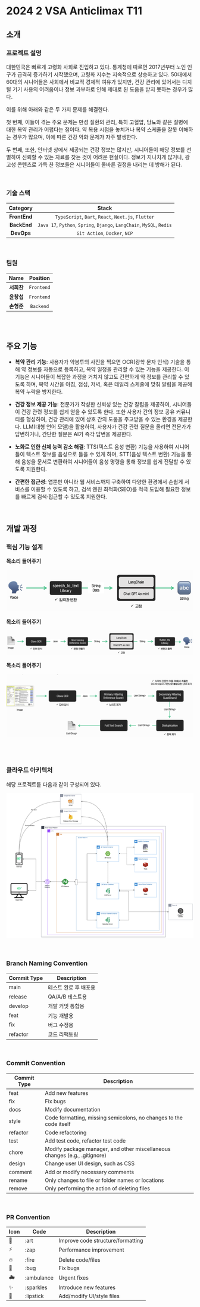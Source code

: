# 2024 2 VSA Anticlimax T11
## 소개
### 프로젝트 설명
대한민국은 빠르게 고령화 사회로 진입하고 있다. 통계청에 따르면 2017년부터 노인 인구가 급격히 증가하기 시작했으며, 고령화 지수는 지속적으로 상승하고 있다. 50대에서 60대의 시니어들은 사회에서 비교적 경제적 여유가 있지만, 건강 관리에 있어서는 디지털 기기 사용의 어려움이나 정보 과부하로 인해 제대로 된 도움을 받지 못하는 경우가 많다. 

이를 위해 아래와 같은 두 가지 문제를 해결한다.

첫 번째, 이들이 겪는 주요 문제는 만성 질환의 관리, 특히 고혈압, 당뇨와 같은 질병에 대한 복약 관리가 어렵다는 점이다. 약 복용 시점을 놓치거나 복약 스케줄을 잘못 이해하는 경우가 많으며, 이에 따른 건강 악화 문제가 자주 발생한다.

두 번째, 또한, 인터넷 상에서 제공되는 건강 정보는 많지만, 시니어들이 해당 정보를 선별하여 신뢰할 수 있는 자료를 찾는 것이 어려운 현실이다. 정보가 지나치게 많거나, 광고성 콘텐츠로 가득 찬 정보들은 시니어들이 올바른 결정을 내리는 데 방해가 된다.

<br/>

### 기술 스택
| **Category** | **Stack** |
|:-----------:|:----------:|
| **FrontEnd** | `TypeScript`, `Dart`, `React`, `Next.js`, `Flutter` |
| **BackEnd** | `Java 17`, `Python`, `Spring`, `Django`, `LangChain`, `MySQL`, `Redis` |
| **DevOps** | `Git Action`, `Docker`, `NCP` |

<br/>

### 팀원
| **Name** | **Position** |
|:--------:|:------------:|
| **서희찬** | `Frontend` |
| **윤창섭** | `Frontend` |
| **손형준** | `Backend` |

<br/><br/>

## 주요 기능

- **복약 관리 기능**: 사용자가 약봉투의 사진을 찍으면 OCR(광학 문자 인식) 기술을 통해 약 정보를 자동으로 등록하고, 복약 일정을 관리할 수 있는 기능을 제공한다. 이 기능은 시니어들이 복잡한 과정을 거치지 않고도 간편하게 약 정보를 관리할 수 있도록 하며, 복약 시간을 아침, 점심, 저녁, 혹은 데일리 스케줄에 맞춰 알림을 제공해 복약 누락을 방지한다.

- **건강 정보 제공 기능**: 전문가가 작성한 신뢰성 있는 건강 칼럼을 제공하여, 시니어들이 건강 관련 정보를 쉽게 얻을 수 있도록 한다. 또한 사용자 간의 정보 공유 커뮤니티를 형성하여, 건강 관리에 있어 상호 간의 도움을 주고받을 수 있는 환경을 제공한다. LLM(대형 언어 모델)을 활용하여, 사용자가 건강 관련 질문을 올리면 전문가가 답변하거나, 간단한 질문은 AI가 즉각 답변을 제공한다.

- **노화로 인한 신체 능력 감소 해결**: TTS(텍스트 음성 변환) 기능을 사용하여 시니어들이 텍스트 정보를 음성으로 들을 수 있게 하며, STT(음성 텍스트 변환) 기능을 통해 음성을 문서로 변환하여 시니어들이 음성 명령을 통해 정보를 쉽게 전달할 수 있도록 지원한다.

- **간편한 접근성**: 앱뿐만 아니라 웹 서비스까지 구축하여 다양한 환경에서 손쉽게 서비스를 이용할 수 있도록 하고, 검색 엔진 최적화(SEO)를 적극 도입해 필요한 정보를 빠르게 검색·접근할 수 있도록 지원한다.

<br/>

## 개발 과정

### 핵심 기능 설계

**목소리 들어주기**

![stt](./.images/stt.png)

**목소리 들어주기**

![tts](./.images/tts.png)

**목소리 들어주기**

![ocr](./.images/ocr.png)

<br/><br/>

### 클라우드 아키텍처
해당 프로젝트틑 다음과 같이 구성되어 있다.

![cloud_architecture](./.images/cloud_architecture.png)

<br/>

### Branch Naming Convention
| Commit Type | Description  |
|-------------|--------------|
| main        | 테스트 완료 후 배포용 |
| release     | QA/A/B 테스트용    |
| develop     | 개발 커밋 통합용    |
| feat        | 기능 개발용       |
| fix         | 버그 수정용       |
| refactor    | 코드 리팩토링      |

<br/>

### Commit Convention
| Commit Type | Description |
| --- | --- |
| feat | Add new features |
| fix | Fix bugs |
| docs | Modify documentation |
| style | Code formatting, missing semicolons, no changes to the code itself |
| refactor | Code refactoring |
| test | Add test code, refactor test code |
| chore | Modify package manager, and other miscellaneous changes (e.g., .gitignore) |
| design | Change user UI design, such as CSS |
| comment | Add or modify necessary comments |
| rename | Only changes to file or folder names or locations |
| remove | Only performing the action of deleting files |

<br/>

### PR Convention
| Icon | Code                       | Description                       |
|------|----------------------------|-----------------------------------|
| 🎨   | :art                       | Improve code structure/formatting |
| ⚡️   | :zap                       | Performance improvement           |
| 🔥   | :fire                      | Delete code/files                 |
| 🐛   | :bug                       | Fix bugs                          |
| 🚑   | :ambulance                 | Urgent fixes                      |
| ✨    | :sparkles                  | Introduce new features            |
| 💄   | :lipstick                  | Add/modify UI/style files         |